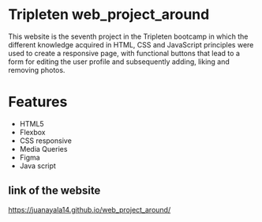 # Tripleten web_project_around

This website is the seventh project in the Tripleten bootcamp in which the different knowledge acquired in HTML, CSS and JavaScript principles were used to create a responsive page, with functional buttons that lead to a form for editing the user profile and subsequently adding, liking and removing photos.

# Features

- HTML5
- Flexbox
- CSS responsive
- Media Queries
- Figma
- Java script

## link of the website

https://juanayala14.github.io/web_project_around/
